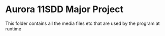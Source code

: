 # Aurora 11SDD Major Project

This folder contains all the media files etc that are used by the program at runtime
